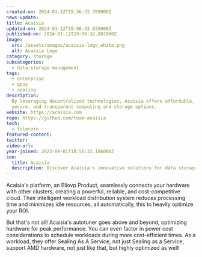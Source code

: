 ```yaml
---
created-on: 2024-01-12T19:56:32.789000Z
news-update:
title: Acaisia
updated-on: 2024-01-12T19:56:32.835000Z
published-on: 2024-01-12T19:56:32.887000Z
image:
  src: /assets/images/acaisia-logo_white.png
  alt: Acaisia Logo
category: storage
subcategories:
  - data-storage-management
tags:
  - enterprise
  - gpus
  - sealing
description:
  By leveraging decentralized technologies, Acaisia offers affordable,
  secure, and transparent computing and storage options.
website: https://acaisia.com
repo: https://github.com/team-acaisia
tech:
  - filecoin
featured-content:
twitter:
video-url:
year-joined: 2023-09-01T18:56:33.186000Z
seo:
  title: Acaisia
  description: Discover Acaisia's innovative solutions for data storage and management.
---
```


Acaisia's platform, an Eliovp Product, seamlessly connects your hardware with other clusters, creating a powerful, reliable, and cost-competitive cloud. Their intelligent workload distribution system reduces processing time and minimizes idle resources, all automatically, this to heavily optimize your ROI.

But that's not all! Acaisia's autotuner goes above and beyond, optimizing hardware for peak performance. You can even factor in power cost considerations to schedule workloads during more cost-efficient times. As a workload, they offer Sealing As A Service, not just Sealing as a Service, support AMD hardware, not just like that, but highly optimized as well!
